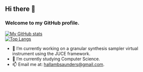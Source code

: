 ## Hi there 👋
### Welcome to my GitHub profile.


[![My GitHub stats](https://github-readme-stats-hallam-saunders-projects.vercel.app/api?username=HallamSaunders&theme=dark)](https://github.com/HallamSaunders/github-readme-stats)\
[![Top Langs](https://github-readme-stats-hallam-saunders-projects.vercel.app/api/top-langs/?username=HallamSaunders&layout=donut&theme=dark&hide=shaderlab,hlsl&langs_count=7)](https://github.com/HallamSaunders/github-readme-stats)

<!--
**HallamSaunders/HallamSaunders** is a ✨ _special_ ✨ repository because its `README.md` (this file) appears on your GitHub profile.

Here are some ideas to get you started:
-->

- 🔭 I’m currently working on a granular synthesis sampler virtual instrument using the JUCE framework.
- 🌱 I’m currently studying Computer Science.
- 📫 Email me at: hallambsaunders@gmail.com.

<!--
- :chart_with_upwards_trend: I'm aspiring to work in the cyber security sector.
- ⚡ Fun fact: ... 
- 👯 I’m looking to collaborate on ...
- 🤔 I’m looking for help with ...
- 💬 Ask me about ...
-->

